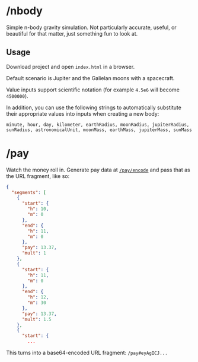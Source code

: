 # /nbody
Simple n-body gravity simulation. Not particularly accurate, useful, or beautiful for that matter, just something fun to look at.

## Usage

Download project and open `index.html` in a browser.

Default scenario is Jupiter and the Galielan moons with a spacecraft.

Value inputs support scientific notation (for example `4.5e6` will become `4500000`).

In addition, you can use the following strings to automatically substitute their appropriate values into inputs when creating a new body:

`minute, hour, day, kilometer, earthRadius, moonRadius, jupiterRadius, sunRadius, astronomicalUnit, moonMass, earthMass, jupiterMass, sunMass`

# /pay

Watch the money roll in. Generate pay data at [`/pay/encode`](https://k1gol.github.io/pay/encode) and pass that as the URL fragment, like so:

```json
{
  "segments": [
    {
      "start": {
        "h": 10,
        "m": 0
      },
      "end": {
        "h": 11,
        "m": 0
      },
      "pay": 13.37,
      "mult": 1
    },
    {
      "start": {
        "h": 11,
        "m": 0
      },
      "end": {
        "h": 12,
        "m": 30
      },
      "pay": 13.37,
      "mult": 1.5
    },
    {
      "start": {
        ...
```

This turns into a base64-encoded URL fragment:
`/pay#eyAgICJ...`
